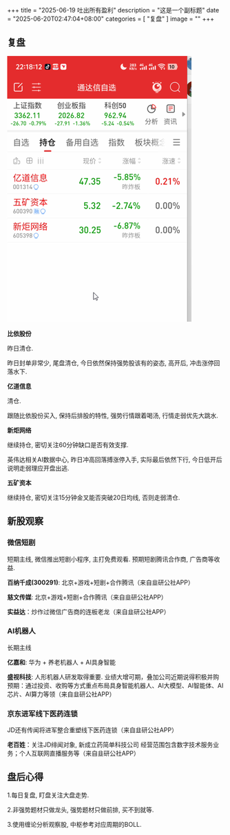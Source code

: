 +++
title = "2025-06-19 吐出所有盈利"
description = "这是一个副标题"
date = "2025-06-20T02:47:04+08:00"
categories = [
	"复盘"
]
image = ""
+++

## 复盘

![alt text](images/2025-06-19_22_18_13.png)

**比依股份**

昨日清仓.

昨日封单非常少, 尾盘清仓, 今日依然保持强势股该有的姿态, 高开后, 冲击涨停回落水下.

**亿道信息**

清仓.

跟随比依股份买入, 保持后排股的特性, 强势行情跟着喝汤, 行情走弱优先大跳水.

**新炬网络**

继续持仓, 密切关注60分钟缺口是否有效支撑.

英伟达相关AI数据中心, 昨日冲高回落搏涨停入手, 实际最后依然下行, 今日低开后说明走弱理应开盘出逃. 

**五矿资本**

继续持仓, 密切关注15分钟金叉能否突破20日均线, 否则走弱清仓.

## 新股观察

### 微信短剧

短期主线, 微信推出短剧小程序, 主打免费观看. 预期短剧腾讯合作商, 广告商等收益.

**百纳千成(300291)**: 北京+游戏+短剧+合作腾讯（来自韭研公社APP）

**慈文传媒**: 北京+游戏+短剧+合作腾讯（来自韭研公社APP）

**实益达**：炒作过微信广告商的连板老龙（来自韭研公社APP）

### AI机器人

长期主线

**亿嘉和**: 华为 + 养老机器人 + AI具身智能

**盛视科技**: 人形机器人研发取得重要. 业绩大增可期，叠加公司近期说得积极并购预期：通过投资、收购等方式重点布局具身智能机器人、AI大模型、AI智能体、AI芯片、AI算力等领（来自韭研公社APP）

### 京东进军线下医药连锁

JD还有传闻将进军整合重塑线下医药连锁（来自韭研公社APP）

**老百姓**：关注JD绯闻对象, 新成立药简单科技公司 经营范围包含数字技术服务业务；个人互联网直播服务等（来自韭研公社APP）

## 盘后心得

1.每日复盘, 盯盘关注大盘走势.

2.非强势题材只做龙头, 强势题材只做前排, 买不到就等.

3.使用缠论分析观察股, 中枢参考对应周期的BOLL.
